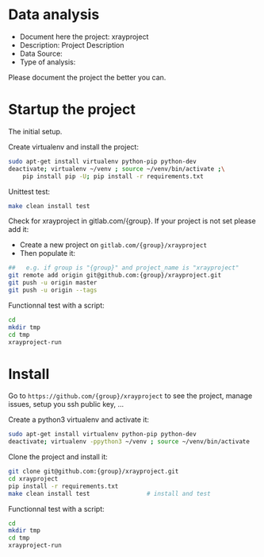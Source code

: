 # Data analysis
- Document here the project: xrayproject
- Description: Project Description
- Data Source:
- Type of analysis:

Please document the project the better you can.

# Startup the project

The initial setup.

Create virtualenv and install the project:
```bash
sudo apt-get install virtualenv python-pip python-dev
deactivate; virtualenv ~/venv ; source ~/venv/bin/activate ;\
    pip install pip -U; pip install -r requirements.txt
```

Unittest test:
```bash
make clean install test
```

Check for xrayproject in gitlab.com/{group}.
If your project is not set please add it:

- Create a new project on `gitlab.com/{group}/xrayproject`
- Then populate it:

```bash
##   e.g. if group is "{group}" and project_name is "xrayproject"
git remote add origin git@github.com:{group}/xrayproject.git
git push -u origin master
git push -u origin --tags
```

Functionnal test with a script:

```bash
cd
mkdir tmp
cd tmp
xrayproject-run
```

# Install

Go to `https://github.com/{group}/xrayproject` to see the project, manage issues,
setup you ssh public key, ...

Create a python3 virtualenv and activate it:

```bash
sudo apt-get install virtualenv python-pip python-dev
deactivate; virtualenv -ppython3 ~/venv ; source ~/venv/bin/activate
```

Clone the project and install it:

```bash
git clone git@github.com:{group}/xrayproject.git
cd xrayproject
pip install -r requirements.txt
make clean install test                # install and test
```
Functionnal test with a script:

```bash
cd
mkdir tmp
cd tmp
xrayproject-run
```
